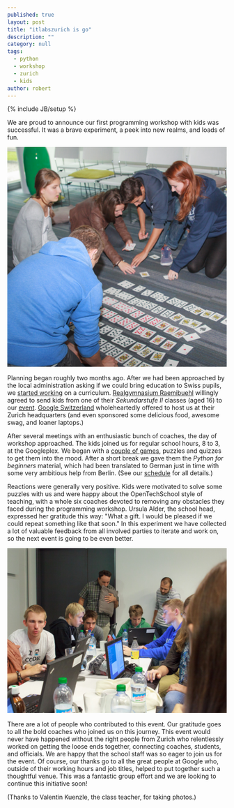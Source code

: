 ```yaml
---
published: true
layout: post
title: "itlabszurich is go"
description: ""
category: null
tags:
  - python
  - workshop
  - zurich
  - kids
author: robert
---
```

{% include JB/setup %}

We are proud to announce our first programming workshop with kids was successful.  It was a brave experiment, a peek into new realms, and loads of fun.

![Kids warmed up with some games](/assets/content/2013-09-12-itlabszurich/cards.jpg)

Planning began roughly two months ago.  After we had been approached by the local administration asking if we could bring education to Swiss pupils, we [started working](http://www.meetup.com/opentechschool-zurich/messages/boards/thread/36372172) on a curriculum.  [Realgymnasium Raemibuehl](http://rgzh.ch/) willingly agreed to send kids from one of their *Sekundarstufe II* classes (aged 16) to our [event](http://www.meetup.com/opentechschool-zurich/events/130187942/).  [Google Switzerland](http://www.google.de/about/jobs/locations/zurich/) wholeheartedly offered to host us at their Zurich headquarters (and even sponsored some delicious food, awesome swag, and loaner laptops.)

After several meetings with an enthusiastic bunch of coaches, the day of workshop approached.  The kids joined us for regular school hours, 8 to 3, at the Googleplex.  We began with a [couple of games](https://github.com/OpenTechSchool/itlabszurich), puzzles and quizzes to get them into the mood.  After a short break we gave them the *Python for beginners* material, which had been translated to German just in time with some very ambitious help from Berlin.  (See our [schedule](https://docs.google.com/a/robertlehmann.de/presentation/d/1vzfH5AGlhdPrdsHWTwtRdNrF8lTyy3o1Z9mQikxngyc/edit) for all details.)

Reactions were generally very positive.  Kids were motivated to solve some puzzles with us and were happy about the OpenTechSchool style of teaching, with a whole six coaches devoted to removing any obstacles they faced during the programming workshop.  Ursula Alder, the school head, expressed her gratitude this way: "What a gift.  I would be pleased if we could repeat something like that soon."  In this experiment we have collected a lot of valuable feedback from all involved parties to iterate and work on, so the next event is going to be even better.

![Working on *Python for beginners*](/assets/content/2013-09-12-itlabszurich/programming.jpg)

There are a lot of people who contributed to this event.  Our gratitude goes to all the bold coaches who joined us on this journey.  This event would never have happened without the right people from Zurich who relentlessly worked on getting the loose ends together, connecting coaches, students, and officials.  We are happy that the school staff was so eager to join us for the event.  Of course, our thanks go to all the great people at Google who, outside of their working hours and job titles, helped to put together such a thoughtful venue.  This was a fantastic group effort and we are looking to continue this initiative soon!

(Thanks to Valentin Kuenzle, the class teacher, for taking photos.)
